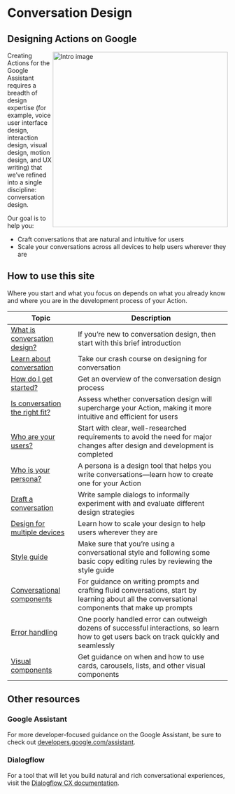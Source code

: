 # Conversation Design

## Designing Actions on Google

<img width="400" align="right" alt="Intro image" src="/static/intro-anim.gif">
Creating Actions for the Google Assistant requires a breadth of design expertise
(for example, voice user interface design, interaction design, visual design,
motion design, and UX writing) that we’ve refined into a single discipline:
conversation design.

Our goal is to help you:

- Craft conversations that are natural and intuitive for users
- Scale your conversations across all devices to help users wherever they are

## How to use this site

Where you start and what you focus on depends on what you already know and where
you are in the development process of your Action.

Topic | Description
---|---
[What is conversation design?](what-is-conversation-design.md) | If you’re new to conversation design, then start with this brief introduction
[Learn about conversation](learn-about-conversation.md) | Take our crash course on designing for conversation
[How do I get started?](conversation-design-process/how-do-i-get-started.md) | Get an overview of the conversation design process
[Is conversation the right fit?](conversation-design-process/is-conversation-the-right-fit.md) | Assess whether conversation design will supercharge your Action, making it more intuitive and efficient for users
[Who are your users?](conversation-design-process/gather-requirements.md) | Start with clear, well-researched requirements to avoid the need for major changes after design and development is completed
[Who is your persona?](conversation-design-process/create-a-persona.md) | A persona is a design tool that helps you write conversations—learn how to create one for your Action
[Draft a conversation](conversation-design-process/write-sample-dialogs.md) | Write sample dialogs to informally experiment with and evaluate different design strategies
[Design for multiple devices](conversation-design-process/scale-your-design.md) | Learn how to scale your design to help users wherever they are
[Style guide](style-guide/language.md) | Make sure that you’re using a conversational style and following some basic copy editing rules by reviewing the style guide
[Conversational components](conversational-components/overview.md) | For guidance on writing prompts and crafting fluid conversations, start by learning about all the conversational components that make up prompts
[Error handling](conversational-components/errors.md) | One poorly handled error can outweigh dozens of successful interactions, so learn how to get users back on track quickly and seamlessly
[Visual components](visual-components/overview.md) | Get guidance on when and how to use cards, carousels, lists, and other visual components

## Other resources

### Google Assistant

For more developer-focused guidance on the Google Assistant, be sure to check
out [developers.google.com/assistant](https://developers.google.com/assistant).

### Dialogflow

For a tool that will let you build natural and rich conversational experiences,
visit the
[Dialogflow CX documentation](https://cloud.google.com/dialogflow/cx/docs).
